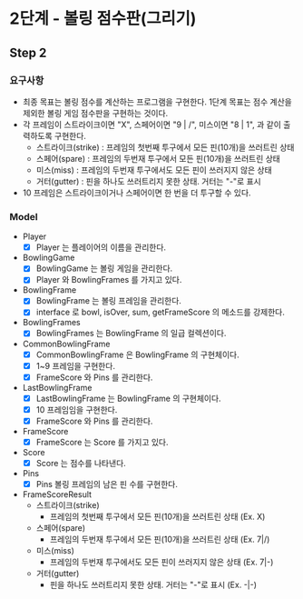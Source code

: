 # 2단계 - 볼링 점수판(그리기)
## Step 2
### 요구사항
* 최종 목표는 볼링 점수를 계산하는 프로그램을 구현한다. 1단계 목표는 점수 계산을 제외한 볼링 게임 점수판을 구현하는 것이다.
* 각 프레임이 스트라이크이면 "X", 스페어이면 "9 | /", 미스이면 "8 | 1", 과 같이 출력하도록 구현한다.
  * 스트라이크(strike) : 프레임의 첫번째 투구에서 모든 핀(10개)을 쓰러트린 상태
  * 스페어(spare) : 프레임의 두번재 투구에서 모든 핀(10개)을 쓰러트린 상태
  * 미스(miss) : 프레임의 두번재 투구에서도 모든 핀이 쓰러지지 않은 상태
  * 거터(gutter) : 핀을 하나도 쓰러트리지 못한 상태. 거터는 "-"로 표시
* 10 프레임은 스트라이크이거나 스페어이면 한 번을 더 투구할 수 있다.

### Model 
* Player
  * [x] Player 는 플레이어의 이름을 관리한다.
  
* BowlingGame
  * [x] BowlingGame 는 볼링 게임을 관리한다.
  * [x] Player 와 BowlingFrames 를 가지고 있다.
  
* BowlingFrame
  * [x] BowlingFrame 는 볼링 프레임을 관리한다.
  * [x] interface 로 bowl, isOver, sum, getFrameScore 의 메소드를 강제한다.
    
* BowlingFrames
  * [x] BowlingFrames 는 BowlingFrame 의 일급 컬렉션이다.
  
* CommonBowlingFrame
  * [x] CommonBowlingFrame 은 BowlingFrame 의 구현체이다.
  * [x] 1~9 프레임을 구현한다.
  * [x] FrameScore 와 Pins 를 관리한다.
  
* LastBowlingFrame
  * [x] LastBowlingFrame 는 BowlingFrame 의 구현체이다.
  * [x] 10 프레임임을 구현한다.
  * [x] FrameScore 와 Pins 를 관리한다.
  
* FrameScore
  * [x] FrameScore 는 Score 를 가지고 있다.

* Score
  * [x] Score 는 점수를 나타낸다.
  
* Pins
  * [x] Pins 볼링 프레임의 남은 핀 수를 구현한다.
  
* FrameScoreResult
  * 스트라이크(strike)
    * 프레임의 첫번째 투구에서 모든 핀(10개)을 쓰러트린 상태 (Ex. X)
  * 스페어(spare)
    * 프레임의 두번재 투구에서 모든 핀(10개)을 쓰러트린 상태 (Ex. 7|/)
  * 미스(miss)
    * 프레임의 두번재 투구에서도 모든 핀이 쓰러지지 않은 상태 (Ex. 7|-)
  * 거터(gutter)
    * 핀을 하나도 쓰러트리지 못한 상태. 거터는 "-"로 표시 (Ex. -|-)
  
  
  
 